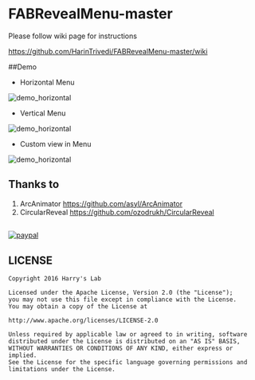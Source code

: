 # FABRevealMenu-master

Please follow wiki page for instructions

<https://github.com/HarinTrivedi/FABRevealMenu-master/wiki>

##Demo
* Horizontal Menu

![demo_horizontal](http://i.imgur.com/5bvlWoM.gif)

* Vertical Menu

![demo_horizontal](http://i.imgur.com/ZNl4FB2.gif)

* Custom view in Menu

![demo_horizontal](http://i.imgur.com/IJIPWCJ.gif)

## Thanks to

1. ArcAnimator <https://github.com/asyl/ArcAnimator>
2. CircularReveal <https://github.com/ozodrukh/CircularReveal>
##

[![paypal](https://www.paypalobjects.com/en_US/i/btn/btn_donateCC_LG.gif)](https://www.paypal.me/HarinTrivedi/)

## LICENSE
````
Copyright 2016 Harry's Lab

Licensed under the Apache License, Version 2.0 (the "License");
you may not use this file except in compliance with the License.
You may obtain a copy of the License at

http://www.apache.org/licenses/LICENSE-2.0

Unless required by applicable law or agreed to in writing, software
distributed under the License is distributed on an "AS IS" BASIS,
WITHOUT WARRANTIES OR CONDITIONS OF ANY KIND, either express or implied.
See the License for the specific language governing permissions and
limitations under the License.
````
